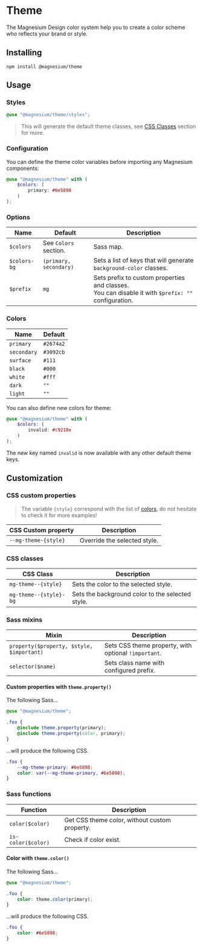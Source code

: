 # Theme

The Magnesium Design color system help you to create a color scheme who reflects your brand or style.

## Installing

```shell
npm install @magnesium/theme
```

## Usage

### Styles

```scss
@use "@magnesium/theme/styles";
```

> This will generate the default theme classes, see [CSS Classes](#css-classes) section for more.

### Configuration

You can define the theme color variables before importing any Magnesium components:

```scss
@use "@magnesium/theme" with (
    $colors: (
        primary: #6e5898
    )
);
```

### Options

| Name         | Default                | Description                                                                                             |
|--------------|------------------------|---------------------------------------------------------------------------------------------------------|
| `$colors`    | See `Colors` section.  | Sass map.                                                                                               |
| `$colors-bg` | `(primary, secondary)` | Sets a list of keys that will generate `background-color` classes.                                      |
| `$prefix`    | `mg`                   | Sets prefix to custom properties and classes. <br/>You can disable it with `$prefix: ""` configuration. |

### Colors

| Name        | Default   |
|-------------|-----------|
| `primary`   | `#2674a2` |
| `secondary` | `#3092cb` |
| `surface`   | `#111`    |
| `black`     | `#000`    |
| `white`     | `#fff`    |
| `dark`      | `""`      |
| `light`     | `""`      |

You can also define new colors for theme:

```scss
@use "@magnesium/theme" with (
    $colors: (
        invalid: #c9210e
    )
);
```

The new key named `invalid` is now available with any other default theme keys.

## Customization

### CSS custom properties

> The variable `{style}` correspond with the list of [colors](#colors), do not hesitate to check it for more examples!

| CSS Custom property  | Description                  |
|----------------------|------------------------------|
| `--mg-theme-{style}` | Override the selected style. |

### CSS classes

| CSS Class              | Description                                      |
|------------------------|--------------------------------------------------|
| `mg-theme--{style}`    | Sets the color to the selected style.            |
| `mg-theme--{style}-bg` | Sets the background color to the selected style. |

### Sass mixins

| Mixin                                     | Description                                          |
|-------------------------------------------|------------------------------------------------------|
| `property($property, $style, $important)` | Sets CSS theme property, with optional `!important`. |
| `selector($name)`                         | Sets class name with configured prefix.              |

#### Custom properties with `theme.property()`

The following Sass...

```scss
@use "@magnesium/theme";

.foo {
    @include theme.property(primary);
    @include theme.property(color, primary);
}
```

...will produce the following CSS.

```css
.foo {
    --mg-theme-primary: #6e5898;
    color: var(--mg-theme-primary, #6e5898);
}
```

### Sass functions

| Function           | Description                                   |
|--------------------|-----------------------------------------------|
| `color($color)`    | Get CSS theme color, without custom property. |
| `is-color($color)` | Check if color exist.                         |

#### Color with `theme.color()`

The following Sass...

```scss
@use "@magnesium/theme";

.foo {
    color: theme.color(primary);
}
```

...will produce the following CSS.

```css
.foo {
    color: #6e5898;
}
```
